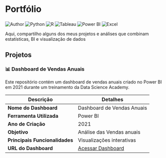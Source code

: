 # Portfólio
###
![Author](https://img.shields.io/badge/author-Fernando%20Schwartzhaupt%20Noroefé-blue)
![Python](https://img.shields.io/badge/Python-3776AB?logo=python&logoColor=white)
![R](https://img.shields.io/badge/R-276DC3?logo=r&logoColor=white)
![Tableau](https://img.shields.io/badge/Tableau-E97627?logo=tableau&logoColor=white)
![Power BI](https://img.shields.io/badge/Power%20BI-F2C811?logo=power-bi&logoColor=black)
![Excel](https://img.shields.io/badge/Excel-217346?logo=microsoft-excel&logoColor=white)


Aqui, compartilho alguns dos meus projetos e análises que combinam estatísticas, BI e visualização de dados

## Projetos

###  📊 Dashboard de Vendas Anuais

Este repositório contém um dashboard de vendas anuais criado no Power BI em 2021 durante um treinamento da Data Science Academy.

| **Descrição**                              | **Detalhes**                               |
|--------------------------------------------|--------------------------------------------|
| **Nome do Dashboard**                      | Dashboard de Vendas Anuais                 |
| **Ferramenta Utilizada**                   | Power BI                                   |
| **Ano de Criação**                         | 2021                                       |
| **Objetivo**                               | Análise das Vendas anuais                  |
| **Principais Funcionalidades**             | Visualizações interativas                  |
| **URL do Dashboard**                       | [Acessar Dashboard](https://github.com/noroefe/portfolio/blob/main/Dashboard%20de%20Vendas%20-%201/dashboard_vendas_1.html)  |



